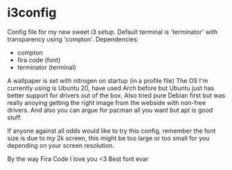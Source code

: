 # i3config
Config file for my new sweet i3 setup. Default terminal is 'terminator' with transparency using 'compton'.
Dependencies:
  - compton
  - fira code (font)
  - terminator (terminal)

  A wallpaper is set with nitrogen on startup (in a profile file)
The OS I'm currently using is Ubuntu 20, have used Arch before
but Ubuntu just has better support for drivers out of the box.
  Also tried pure Debian first but was really anoying getting
the right image from the webside with non-free drivers.
  And also you can argue for pacman all you want but apt is good
stuff.

  If anyone against all odds would like to try this config, remember
the font size is due to my 2k screen, this might be too large
or too small for you depending on your screen resolution.

  By the way Fira Code I love you <3
  Best font evar

